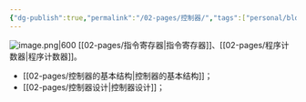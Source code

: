```yaml
---
{"dg-publish":true,"permalink":"/02-pages/控制器/","tags":["personal/blog","hardware","计算机组成原理/概述"]}
---
```


![image.png|600](https://yelanyanyu-img-bed.oss-cn-hangzhou.aliyuncs.com/img/blog/2024/11/20241118205049.png)
[[02-pages/指令寄存器\|指令寄存器]]、[[02-pages/程序计数器\|程序计数器]]。

- [[02-pages/控制器的基本结构\|控制器的基本结构]]；
- [[02-pages/控制器设计\|控制器设计]]；